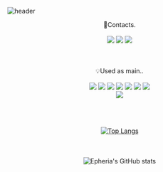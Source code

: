 ![header](https://capsule-render.vercel.app/api?type=waving&color=timeGradient&text=Welcome%20to%20Sehyup's%20GitHub%20👋%20&animation=twinkling&fontSize=35&fontAlignY=40&fontAlign=50&height=250)

<!--
**Epheria/Epheria** is a ✨ _special_ ✨ repository because its `README.md` (this file) appears on your GitHub profile.

Here are some ideas to get you started:

- 🔭 I’m currently working on ...
- 🌱 I’m currently learning ...
- 👯 I’m looking to collaborate on ...
- 🤔 I’m looking for help with ...
- 💬 Ask me about ...
- 📫 How to reach me: ...
- 😄 Pronouns: ...
- ⚡ Fun fact: ...
-->

<div align="center">
🔗Contacts.
<br>
<br>
<a href="https://Epheria.github.io" target="_blank"><img src="https://img.shields.io/badge/DevBlog-A9A9A9?style=flat-square&logo=blogger&logoColor=white"/></a>
<a href="https://www.youtube.com/channel/UCDgw56U0mrq6jIkMpDKqz3g" target="_blank"><img src="https://img.shields.io/badge/Video-DB7093?style=flat-square&logo=youtube&logoColor=white"/></a>
<a href="" target="_blank"><img src="https://img.shields.io/badge/tpguq1104@naver.com-3CB371?style=flat-square&logo=gmail&logoColor=white"/></a>
<br>
<br>
<br>
<br>
💡Used as main..
<br>
<br>
<a href="" target="_blank"><img src="https://img.shields.io/badge/Unity-FFFAFA?style=flat-square&logo=unity&logoColor=black"/></a>
<a href="" target="_blank"><img src="https://img.shields.io/badge/Csharp-800080?style=flat-square&logo=csharp&logoColor=white"/></a>
<a href="" target="_blank"><img src="https://img.shields.io/badge/C-4169E1?style=flat-square&logo=c&logoColor=white"/></a>
<a href="" target="_blank"><img src="https://img.shields.io/badge/C++-4169E1?style=flat-square&logo=cplusplus&logoColor=white"/></a>
<a href="" target="_blank"><img src="https://img.shields.io/badge/Ruby-FFFAFA?style=flat-square&logo=ruby&logoColor=red"/></a>
<a href="" target="_blank"><img src="https://img.shields.io/badge/Xcode-E6E6FA?style=flat-square&logo=xcode&logoColor=blue"/></a>
<a href="" target="_blank"><img src="https://img.shields.io/badge/fastlane-FFFAFA?style=flat-square&logo=fastlane&logoColor=black"/></a>

<br>
<a href="" target="_blank"><img src="https://img.shields.io/badge/python-3776AB?style=flat-square&logo=python&logoColor={ logo color(optional) }"/></a>

<br>
<br>
<br>
<br>
  
[![Top Langs](https://github-readme-stats.vercel.app/api/top-langs/?username=Epheria&theme=tokyonight)](https://github.com/anuraghazra/github-readme-stats)
<br>
<br>
<br>
<br>
![Epheria's GitHub stats](https://github-readme-stats.vercel.app/api?username=Epheria&show_icons=true&theme=tokyonight)
</div>
